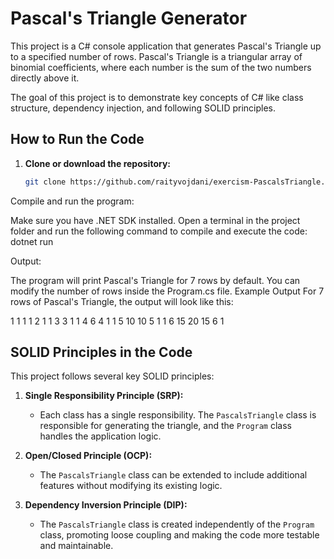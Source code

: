 # Pascal's Triangle Generator

This project is a C# console application that generates Pascal's Triangle up to a specified number of rows. Pascal's Triangle is a triangular array of binomial coefficients, where each number is the sum of the two numbers directly above it.

The goal of this project is to demonstrate key concepts of C# like class structure, dependency injection, and following SOLID principles.

## How to Run the Code

1. **Clone or download the repository:**
   ```bash
   git clone https://github.com/raityvojdani/exercism-PascalsTriangle.git
   
Compile and run the program:

Make sure you have .NET SDK installed.
Open a terminal in the project folder and run the following command to compile and execute the code:
 dotnet run

Output:

The program will print Pascal's Triangle for 7 rows by default. You can modify the number of rows inside the Program.cs file.
Example Output
For 7 rows of Pascal's Triangle, the output will look like this:


1 
1 1 
1 2 1 
1 3 3 1 
1 4 6 4 1 
1 5 10 10 5 1 
1 6 15 20 15 6 1



## SOLID Principles in the Code

This project follows several key SOLID principles:

1. **Single Responsibility Principle (SRP):**
   - Each class has a single responsibility. The `PascalsTriangle` class is responsible for generating the triangle, and the `Program` class handles the application logic.

2. **Open/Closed Principle (OCP):**
   - The `PascalsTriangle` class can be extended to include additional features without modifying its existing logic.

3. **Dependency Inversion Principle (DIP):**
   - The `PascalsTriangle` class is created independently of the `Program` class, promoting loose coupling and making the code more testable and maintainable.

